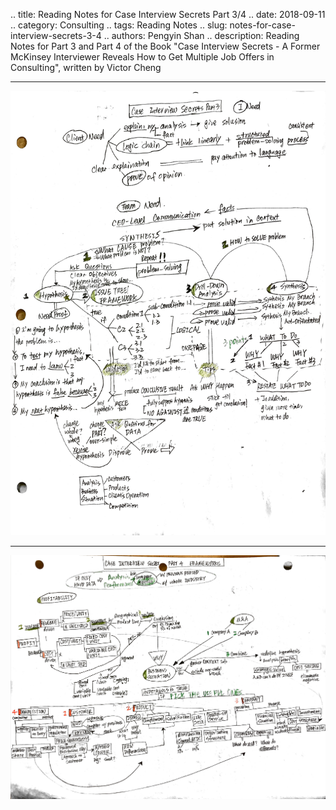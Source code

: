 .. title: Reading Notes for Case Interview Secrets Part 3/4
.. date: 2018-09-11
.. category: Consulting
.. tags: Reading Notes
.. slug: notes-for-case-interview-secrets-3-4
.. authors: Pengyin Shan
.. description: Reading Notes for Part 3 and Part 4 of the Book "Case Interview Secrets - A Former McKinsey Interviewer Reveals How to Get Multiple Job Offers in Consulting", written by Victor Cheng

***

![CaseSecret34-1](/images/2018/consulting/CaseSecret3&4-1.jpg)

***

![CaseSecret34-2](/images/2018/consulting/CaseSecret3&4-2.jpg)